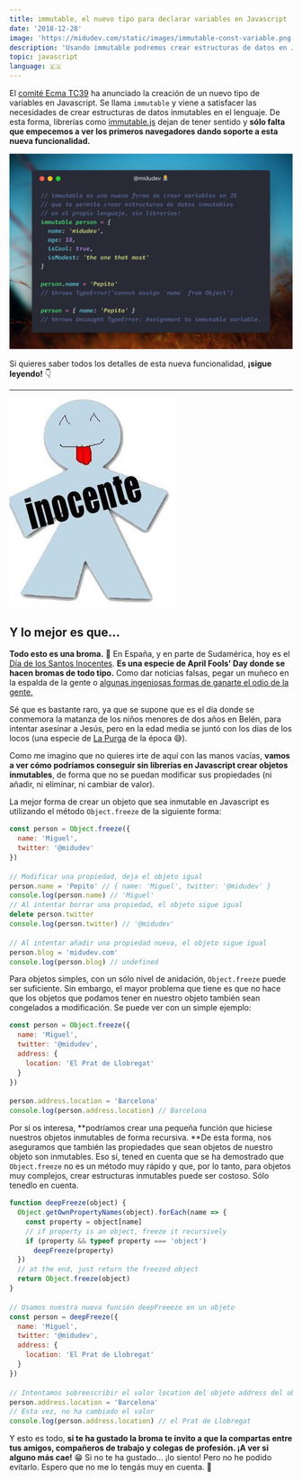 ```yaml
---
title: immutable, el nuevo tipo para declarar variables en Javascript
date: '2018-12-28'
image: 'https://midudev.com/static/images/immutable-const-variable.png'
description: 'Usando immutable podremos crear estructuras de datos en Javascript que no son reasignables y tampoco modificables.'
topic: javascript
language: 🇪🇸
---
```


El [comité Ecma TC39](https://github.com/tc39) ha anunciado la creación de un nuevo tipo de variables en Javascript. Se llama `immutable` y viene a satisfacer las necesidades de crear estructuras de datos inmutables en el lenguaje. De esta forma, librerías como [immutable.js](https://facebook.github.io/immutable-js/) dejan de tener sentido y **sólo falta que empecemos a ver los primeros navegadores dando soporte a esta nueva funcionalidad.**

![immutable es una nueva forma de declarar variables en Javascript](../static/images/immutable-const-variable.png)

Si quieres saber todos los detalles de esta nueva funcionalidad, **¡sigue leyendo!** 👇

***

<div className='img img-left' alt='Este es el muñequillo típico que te recuerda que has caído en una broma de los Santos Inocentes'>

![Este es el muñequillo típico que te recuerda que has caído en una broma de los Santos Inocentes](../static/images/dia_de_los_santos_inocentes.jpg)

</div>

## Y lo mejor es que...
**Todo esto es una broma.** 🤪 En España, y en parte de Sudamérica, hoy es el [Día de los Santos Inocentes](https://es.wikipedia.org/wiki/D%C3%ADa_de_los_Santos_Inocentes). **Es una especie de April Fools' Day donde se hacen bromas de todo tipo.** Como dar noticias falsas, pegar un muñeco en la espalda de la gente o [algunas ingeniosas formas de ganarte el odio de la gente.](https://www.levante-emv.com/navidad/2018/12/28/dia-inocentes-2018-mejores-ideas/1814600.html)

Sé que es bastante raro, ya que se supone que es el día donde se conmemora la matanza de los niños menores de dos años en Belén, para intentar asesinar a Jesús, pero en la edad media se juntó con los días de los locos (una especie de [La Purga](https://es.wikipedia.org/wiki/The_Purge) de la época 😅).

Como me imagino que no quieres irte de aquí con las manos vacías, **vamos a ver cómo podríamos conseguir sin librerías en Javascript crear objetos inmutables**, de forma que no se puedan modificar sus propiedades (ni añadir, ni eliminar, ni cambiar de valor).

La mejor forma de crear un objeto que sea inmutable en Javascript es utilizando el método `Object.freeze` de la siguiente forma:

```javascript
const person = Object.freeze({
  name: 'Miguel',
  twitter: '@midudev'
})

// Modificar una propiedad, deja el objeto igual
person.name = 'Pepito' // { name: 'Miguel', twitter: '@midudev' }
console.log(person.name) // 'Miguel'
// Al intentar borrar una propiedad, el objeto sigue igual
delete person.twitter
console.log(person.twitter) // '@midudev'

// Al intentar añadir una propiedad nueva, el objeto sigue igual
person.blog = 'midudev.com'
console.log(person.blog) // undefined
```

Para objetos simples, con un sólo nivel de anidación, `Object.freeze` puede ser suficiente. Sin embargo, el mayor problema que tiene es que no hace que los objetos que podamos tener en nuestro objeto también sean congelados a modificación. Se puede ver con un simple ejemplo:

```javascript
const person = Object.freeze({
  name: 'Miguel',
  twitter: '@midudev',
  address: {
    location: 'El Prat de Llobregat'
  }
})

person.address.location = 'Barcelona'
console.log(person.address.location) // Barcelona
```

Por si os interesa, **podríamos crear una pequeña función que hiciese nuestros objetos inmutables de forma recursiva. **De esta forma, nos aseguramos que también las propiedades que sean objetos de nuestro objeto son inmutables. Eso sí, tened en cuenta que se ha demostrado que `Object.freeze` no es un método muy rápido y que, por lo tanto, para objetos muy complejos, crear estructuras inmutables puede ser costoso. Sólo tenedlo en cuenta.

```javascript
function deepFreeze(object) {
  Object.getOwnPropertyNames(object).forEach(name => {
    const property = object[name]
    // if property is an object, freeze it recursively
    if (property && typeof property === 'object')
      deepFreeze(property)
  })
  // at the end, just return the freezed object
  return Object.freeze(object)
}

// Usamos nuestra nueva función deepFreeeze en un objeto
const person = deepFreeze({
  name: 'Miguel',
  twitter: '@midudev',
  address: {
    location: 'El Prat de Llobregat'
  }
})

// Intentamos sobreescribir el valor location del objeto address del objeto person
person.address.location = 'Barcelona'
// Esta vez, no ha cambiado el valor
console.log(person.address.location) // el Prat de Llobregat
```

Y esto es todo, **si te ha gustado la broma te invito a que la compartas entre tus amigos, compañeros de trabajo y colegas de profesión. ¡A ver si alguno más cae!** 😁 Si no te ha gustado... ¡lo siento! Pero no he podido evitarlo. Espero que no me lo tengás muy en cuenta. 🤣
